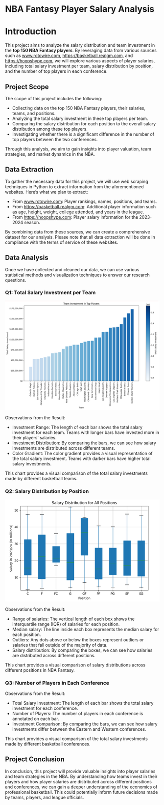 <!DOCTYPE html>
<html>
<head>
    <h1>NBA Fantasy Player Salary Analysis</h1>
</head>
<body>

<h1>Introduction</h1>
<p>This project aims to analyze the salary distribution and team investment in the <b>top 150 NBA Fantasy players</b>. By leveraging data from various sources such as <a href="www.rotowire.com">www.rotowire.com</a>, <a href="https://basketball.realgm.com">https://basketball.realgm.com</a>, and <a href="https://hoopshype.com">https://hoopshype.com</a>, we will explore various aspects of player salaries, including total salary investment per team, salary distribution by position, and the number of top players in each conference.</p>

<h2>Project Scope</h2>
<p>The scope of this project includes the following:</p>
<ul>
    <li>Collecting data on the top 150 NBA Fantasy players, their salaries, teams, and positions.</li>
    <li>Analyzing the total salary investment in these top players per team.</li>
    <li>Comparing the salary distribution for each position to the overall salary distribution among these top players.</li>
    <li>Investigating whether there is a significant difference in the number of top players between the two conferences.</li>
</ul>
<p>Through this analysis, we aim to gain insights into player valuation, team strategies, and market dynamics in the NBA.</p>

<h2>Data Extraction</h2>
<p>To gather the necessary data for this project, we will use web scraping techniques in Python to extract information from the aforementioned websites. Here’s what we plan to extract:</p>
<ul>
    <li>From <a href="www.rotowire.com">www.rotowire.com</a>: Player rankings, names, positions, and teams.</li>
    <li>From <a href="https://basketball.realgm.com">https://basketball.realgm.com</a>: Additional player information such as age, height, weight, college attended, and years in the league.</li>
    <li>From <a href="https://hoopshype.com">https://hoopshype.com</a>: Player salary information for the 2023-2024 season.</li>
</ul>
<p>By combining data from these sources, we can create a comprehensive dataset for our analysis. Please note that all data extraction will be done in compliance with the terms of service of these websites.</p>

<h2>Data Analysis</h2>
<p>Once we have collected and cleaned our data, we can use various statistical methods and visualization techniques to answer our research questions.</p>

<h3>Q1: Total Salary Investment per Team</h3>
<img src="https://github.com/NelsonLi81/Python_Project_2/blob/main/24.08.2023_15.11.15_REC.png"></img>
<p>Observations from the Result:</p>
<ul>
    <li>Investment Range: The length of each bar shows the total salary investment for each team. Teams with longer bars have invested more in their players’ salaries.</li>
    <li>Investment Distribution: By comparing the bars, we can see how salary investments are distributed across different teams.</li>
    <li>Color Gradient: The color gradient provides a visual representation of the total salary investment. Teams with darker bars have higher total salary investments.</li>
</ul>
<p>This chart provides a visual comparison of the total salary investments made by different basketball teams.</p>

<h3>Q2: Salary Distribution by Position</h3>

<img src="https://github.com/NelsonLi81/Python_Project_2/blob/main/24.08.2023_15.15.19_REC.png"></img>

<p>Observations from the Result:</p>
<ul>
    <li>Range of salaries: The vertical length of each box shows the interquartile range (IQR) of salaries for each position.</li>
    <li>Median salary: The line inside each box represents the median salary for each position.</li>
    <li>Outliers: Any dots above or below the boxes represent outliers or salaries that fall outside of the majority of data.</li>
    <li>Salary distribution: By comparing the boxes, we can see how salaries are distributed across different positions.</li>
</ul>
<p>This chart provides a visual comparison of salary distributions across different positions in NBA Fantasy.</p>

<h3>Q3: Number of Players in Each Conference</h3>
<p>Observations from the Result:</p>
<ul>
    <li>Total Salary Investment: The length of each bar shows the total salary investment for each conference.</li>
    <li>Number of Players: The number of players in each conference is annotated on each bar.</li>
    <li>Investment Comparison: By comparing the bars, we can see how salary investments differ between the Eastern and Western conferences.</li>
</ul>
<p>This chart provides a visual comparison of the total salary investments made by different basketball conferences.</p>

<h2>Project Conclusion</h2>
<p>In conclusion, this project will provide valuable insights into player salaries and team strategies in the NBA. By understanding how teams invest in their players and how player salaries are distributed across different positions and conferences, we can gain a deeper understanding of the economics of professional basketball. This could potentially inform future decisions made by teams, players, and league officials.</p>

</body>
</html>
